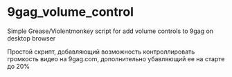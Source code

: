 # 9gag_volume_control
Simple Grease/Violentmonkey script for add volume controls to 9gag on desktop browser

Простой скрипт, добавляющий возможность контроллировать громкость видео на 9gag.com, дополнительно убавляющий ее на старте до 20%
